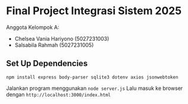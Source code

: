 # Final Project Integrasi Sistem 2025
Anggota Kelompok A:
- Chelsea Vania Hariyono (5027231003)
- Salsabila Rahmah (5027231005)

## Set Up Dependencies
```
npm install express body-parser sqlite3 dotenv axios jsonwebtoken
```

Jalankan program menggunakan ```node server.js```
Lalu masuk ke browser dengan ```http://localhost:3000/index.html```
